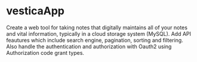 # vesticaApp
Create a web tool for taking notes that digitally maintains all of your notes and vital information, typically in a cloud storage system (MySQL). Add API feautures which include search engine, pagination, sorting and filtering.
Also handle the authentication and authorization  with Oauth2 using Authorization code grant types.
